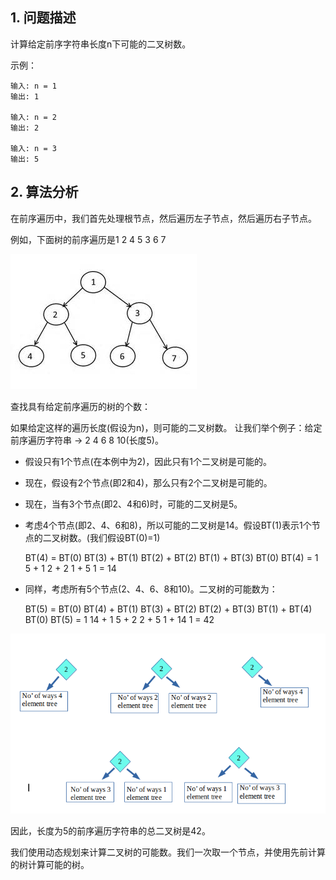 ## 1. 问题描述

计算给定前序字符串长度n下可能的二叉树数。

示例：

```
输入: n = 1
输出: 1

输入: n = 2
输出: 2

输入: n = 3
输出: 5
```

## 2. 算法分析

在前序遍历中，我们首先处理根节点，然后遍历左子节点，然后遍历右子节点。

例如，下面树的前序遍历是1 2 4 5 3 6 7

<img src="../assets/NumberOfTree_GivenPreOrder-1.png">

查找具有给定前序遍历的树的个数：

如果给定这样的遍历长度(假设为n)，则可能的二叉树数。
让我们举个例子：给定前序遍历字符串 -> 2 4 6 8 10(长度5)。

+ 假设只有1个节点(在本例中为2)，因此只有1个二叉树是可能的。
+ 现在，假设有2个节点(即2和4)，那么只有2个二叉树是可能的。
+ 现在，当有3个节点(即2、4和6)时，可能的二叉树是5。
+ 考虑4个节点(即2、4、6和8)，所以可能的二叉树是14。假设BT(1)表示1个节点的二叉树数。(我们假设BT(0)=1)

  BT(4) = BT(0)  BT(3) + BT(1)  BT(2) + BT(2)  BT(1) + BT(3)  BT(0)
  BT(4) = 1  5 + 1  2 + 2  1 + 5  1 = 14
+ 同样，考虑所有5个节点(2、4、6、8和10)。二叉树的可能数为：

  BT(5) = BT(0)  BT(4) + BT(1)  BT(3) + BT(2)  BT(2) + BT(3)  BT(1) + BT(4)  BT(0)
  BT(5) = 1  14 + 1  5 + 2  2 + 5  1 + 14  1 = 42

<img src="../assets/NumberOfTree_GivenPreOrder-2.png">

因此，长度为5的前序遍历字符串的总二叉树是42。

我们使用动态规划来计算二叉树的可能数。我们一次取一个节点，并使用先前计算的树计算可能的树。

